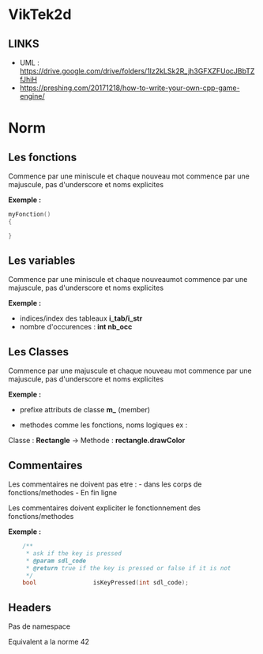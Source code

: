 # VikTek2d

## LINKS
- UML : https://drive.google.com/drive/folders/1Iz2kLSk2R_jh3GFXZFUocJBbTZfJhiH
- https://preshing.com/20171218/how-to-write-your-own-cpp-game-engine/


# Norm 

## Les fonctions

Commence par une miniscule et chaque nouveau mot commence par une majuscule, pas d'underscore et noms explicites

**Exemple :**
```Cpp
myFonction()
{

}
```

## Les variables

Commence par une miniscule et chaque nouveaumot commence par une majuscule, pas d'underscore et noms explicites

**Exemple :**
 
- indices/index des tableaux **i_tab/i_str**
- nombre d'occurences : **int nb_occ**

## Les Classes

Commence par une majuscule et chaque nouveau mot commence par une majuscule, pas d'underscore et noms explicites

**Exemple :**

- prefixe attributs de classe **m_** (member)

- methodes comme les fonctions, noms logiques ex :

Classe : **Rectangle** -> Methode : **rectangle.drawColor** 

## Commentaires

Les commentaires ne doivent pas etre : 
	- dans les corps de fonctions/methodes
	- En fin ligne

Les commentaires doivent expliciter le fonctionnement des fonctions/methodes 

**Exemple :**

```Cpp
	/**
	 * ask if the key is pressed
	 * @param sdl_code
	 * @return true if the key is pressed or false if it is not
	 */
	bool                isKeyPressed(int sdl_code);
```

## Headers

Pas de namespace

Equivalent a la norme 42

